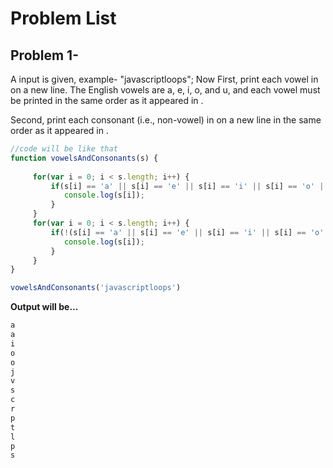 # Problem List

## Problem 1-

A input is given, example- "javascriptloops";
Now First, print each vowel in  on a new line. The English vowels are a, e, i, o, and u, and each vowel must be printed in the same order as it appeared in .

Second, print each consonant (i.e., non-vowel) in  on a new line in the same order as it appeared in .

```js
//code will be like that
function vowelsAndConsonants(s) {
    
     for(var i = 0; i < s.length; i++) {
         if(s[i] == 'a' || s[i] == 'e' || s[i] == 'i' || s[i] == 'o' || s[i] == 'u') {
            console.log(s[i]);    
         } 
     }
     for(var i = 0; i < s.length; i++) {
         if(!(s[i] == 'a' || s[i] == 'e' || s[i] == 'i' || s[i] == 'o' || s[i] == 'u')) {
            console.log(s[i]);    
         } 
     }
}

vowelsAndConsonants('javascriptloops')
```

**Output will be...**

```js
a
a
i
o
o
j
v
s
c
r
p
t
l
p
s
```
